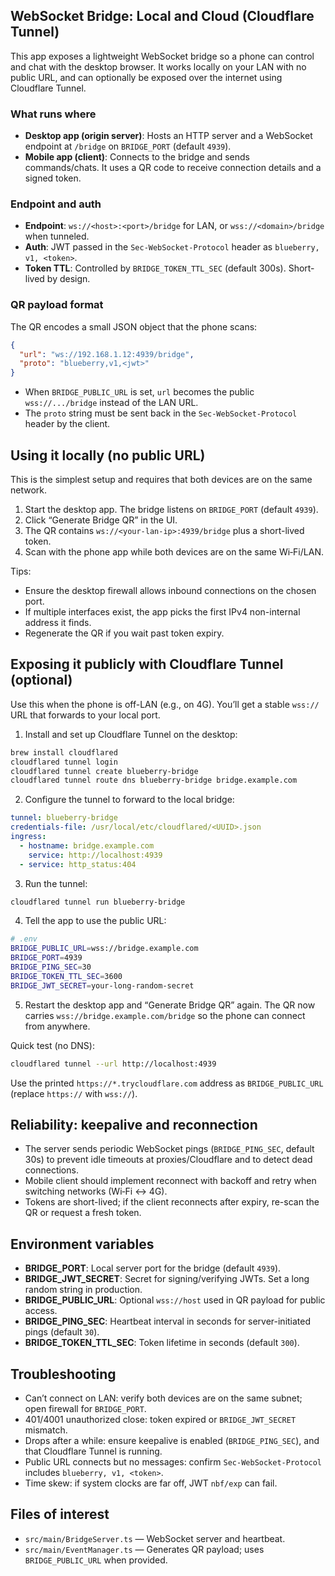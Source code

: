 ## WebSocket Bridge: Local and Cloud (Cloudflare Tunnel)

This app exposes a lightweight WebSocket bridge so a phone can control and chat with the desktop browser. It works locally on your LAN with no public URL, and can optionally be exposed over the internet using Cloudflare Tunnel.

### What runs where
- **Desktop app (origin server)**: Hosts an HTTP server and a WebSocket endpoint at `/bridge` on `BRIDGE_PORT` (default `4939`).
- **Mobile app (client)**: Connects to the bridge and sends commands/chats. It uses a QR code to receive connection details and a signed token.

### Endpoint and auth
- **Endpoint**: `ws://<host>:<port>/bridge` for LAN, or `wss://<domain>/bridge` when tunneled.
- **Auth**: JWT passed in the `Sec-WebSocket-Protocol` header as `blueberry, v1, <token>`.
- **Token TTL**: Controlled by `BRIDGE_TOKEN_TTL_SEC` (default 300s). Short-lived by design.

### QR payload format
The QR encodes a small JSON object that the phone scans:

```json
{
  "url": "ws://192.168.1.12:4939/bridge",
  "proto": "blueberry,v1,<jwt>"
}
```

- When `BRIDGE_PUBLIC_URL` is set, `url` becomes the public `wss://.../bridge` instead of the LAN URL.
- The `proto` string must be sent back in the `Sec-WebSocket-Protocol` header by the client.

## Using it locally (no public URL)
This is the simplest setup and requires that both devices are on the same network.

1) Start the desktop app. The bridge listens on `BRIDGE_PORT` (default `4939`).
2) Click “Generate Bridge QR” in the UI.
3) The QR contains `ws://<your-lan-ip>:4939/bridge` plus a short-lived token.
4) Scan with the phone app while both devices are on the same Wi‑Fi/LAN.

Tips:
- Ensure the desktop firewall allows inbound connections on the chosen port.
- If multiple interfaces exist, the app picks the first IPv4 non-internal address it finds.
- Regenerate the QR if you wait past token expiry.

## Exposing it publicly with Cloudflare Tunnel (optional)
Use this when the phone is off-LAN (e.g., on 4G). You’ll get a stable `wss://` URL that forwards to your local port.

1) Install and set up Cloudflare Tunnel on the desktop:
```bash
brew install cloudflared
cloudflared tunnel login
cloudflared tunnel create blueberry-bridge
cloudflared tunnel route dns blueberry-bridge bridge.example.com
```

2) Configure the tunnel to forward to the local bridge:
```yaml
tunnel: blueberry-bridge
credentials-file: /usr/local/etc/cloudflared/<UUID>.json
ingress:
  - hostname: bridge.example.com
    service: http://localhost:4939
  - service: http_status:404
```

3) Run the tunnel:
```bash
cloudflared tunnel run blueberry-bridge
```

4) Tell the app to use the public URL:
```bash
# .env
BRIDGE_PUBLIC_URL=wss://bridge.example.com
BRIDGE_PORT=4939
BRIDGE_PING_SEC=30
BRIDGE_TOKEN_TTL_SEC=3600
BRIDGE_JWT_SECRET=your-long-random-secret
```

5) Restart the desktop app and “Generate Bridge QR” again. The QR now carries `wss://bridge.example.com/bridge` so the phone can connect from anywhere.

Quick test (no DNS):
```bash
cloudflared tunnel --url http://localhost:4939
```
Use the printed `https://*.trycloudflare.com` address as `BRIDGE_PUBLIC_URL` (replace `https://` with `wss://`).

## Reliability: keepalive and reconnection
- The server sends periodic WebSocket pings (`BRIDGE_PING_SEC`, default 30s) to prevent idle timeouts at proxies/Cloudflare and to detect dead connections.
- Mobile client should implement reconnect with backoff and retry when switching networks (Wi‑Fi ↔ 4G).
- Tokens are short-lived; if the client reconnects after expiry, re-scan the QR or request a fresh token.

## Environment variables
- **BRIDGE_PORT**: Local server port for the bridge (default `4939`).
- **BRIDGE_JWT_SECRET**: Secret for signing/verifying JWTs. Set a long random string in production.
- **BRIDGE_PUBLIC_URL**: Optional `wss://host` used in QR payload for public access.
- **BRIDGE_PING_SEC**: Heartbeat interval in seconds for server-initiated pings (default `30`).
- **BRIDGE_TOKEN_TTL_SEC**: Token lifetime in seconds (default `300`).

## Troubleshooting
- Can’t connect on LAN: verify both devices are on the same subnet; open firewall for `BRIDGE_PORT`.
- 401/4001 unauthorized close: token expired or `BRIDGE_JWT_SECRET` mismatch.
- Drops after a while: ensure keepalive is enabled (`BRIDGE_PING_SEC`), and that Cloudflare Tunnel is running.
- Public URL connects but no messages: confirm `Sec-WebSocket-Protocol` includes `blueberry, v1, <token>`.
- Time skew: if system clocks are far off, JWT `nbf/exp` can fail.

## Files of interest
- `src/main/BridgeServer.ts` — WebSocket server and heartbeat.
- `src/main/EventManager.ts` — Generates QR payload; uses `BRIDGE_PUBLIC_URL` when provided.

